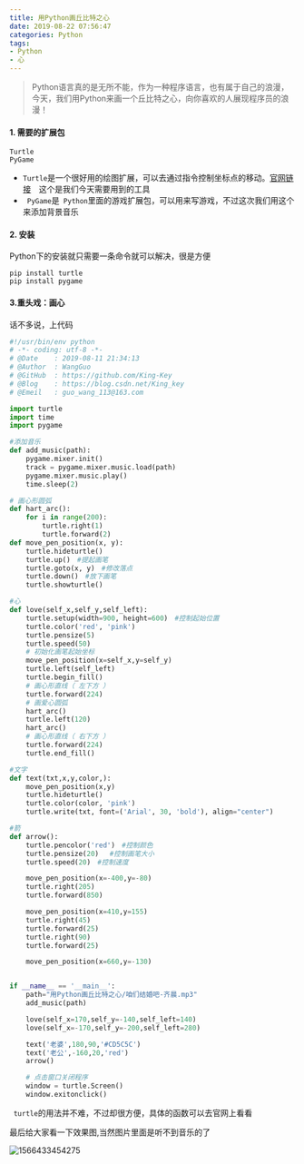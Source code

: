 ```yaml
---
title: 用Python画丘比特之心
date: 2019-08-22 07:56:47
categories: Python
tags:
- Python
- 心
---
```


> Python语言真的是无所不能，作为一种程序语言，也有属于自己的浪漫，今天，我们用Python来画一个丘比特之心，向你喜欢的人展现程序员的浪漫！

<!--more-->

#### 1. 需要的扩展包

```shell
Turtle
PyGame
```

- ``` Turtle ```是一个很好用的绘图扩展，可以去通过指令控制坐标点的移动。[官网链接]([http://www.pythonturtle.org](http://www.pythonturtle.org/))　这个是我们今天需要用到的工具
- ``` PyGame```是``` Python```里面的游戏扩展包，可以用来写游戏，不过这次我们用这个来添加背景音乐

#### 2. 安装

Python下的安装就只需要一条命令就可以解决，很是方便

```shell
pip install turtle
pip install pygame
```

#### 3.重头戏：画心

话不多说，上代码

```python
#!/usr/bin/env python
# -*- coding: utf-8 -*-
# @Date    : 2019-08-11 21:34:13
# @Author  : WangGuo
# @GitHub  : https://github.com/King-Key
# @Blog    : https://blog.csdn.net/King_key
# @Emeil   : guo_wang_113@163.com

import turtle
import time
import pygame

#添加音乐
def add_music(path):
	pygame.mixer.init()
	track = pygame.mixer.music.load(path)
	pygame.mixer.music.play()
	time.sleep(2)

# 画心形圆弧
def hart_arc():
	for i in range(200):
		turtle.right(1)
		turtle.forward(2)
def move_pen_position(x, y):
	turtle.hideturtle()
	turtle.up()　#提起画笔
	turtle.goto(x, y)　#修改落点
	turtle.down()　#放下画笔
	turtle.showturtle()

#心
def love(self_x,self_y,self_left):
	turtle.setup(width=900, height=600)　#控制起始位置
	turtle.color('red', 'pink')
	turtle.pensize(5)
	turtle.speed(50)
	# 初始化画笔起始坐标
	move_pen_position(x=self_x,y=self_y)
	turtle.left(self_left)
	turtle.begin_fill()
	# 画心形直线（ 左下方 ）
	turtle.forward(224)
	# 画爱心圆弧
	hart_arc()
	turtle.left(120)
	hart_arc()
	# 画心形直线（ 右下方 ）
	turtle.forward(224)
	turtle.end_fill()

#文字
def text(txt,x,y,color,):
	move_pen_position(x,y)
	turtle.hideturtle()
	turtle.color(color, 'pink')
	turtle.write(txt, font=('Arial', 30, 'bold'), align="center")

#箭
def arrow():
	turtle.pencolor('red')　#控制颜色
	turtle.pensize(20) 　#控制画笔大小
	turtle.speed(20)　#控制速度

	move_pen_position(x=-400,y=-80)
	turtle.right(205)
	turtle.forward(850)

	move_pen_position(x=410,y=155)
	turtle.right(45)
	turtle.forward(25)
	turtle.right(90)
	turtle.forward(25)

	move_pen_position(x=660,y=-130)


if __name__ == '__main__':
	path="用Python画丘比特之心/咱们结婚吧-齐晨.mp3"
	add_music(path)

	love(self_x=170,self_y=-140,self_left=140)
	love(self_x=-170,self_y=-200,self_left=280)

	text('老婆',180,90,'#CD5C5C')
	text('老公',-160,20,'red')
	arrow()

	# 点击窗口关闭程序
	window = turtle.Screen()
	window.exitonclick()
```

``` turtle```的用法并不难，不过却很方便，具体的函数可以去官网上看看

最后给大家看一下效果图,当然图片里面是听不到音乐的了

![1566433454275](./用Python画丘比特之心/1566433454275.png)